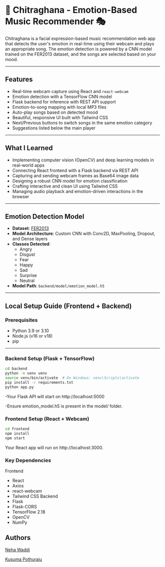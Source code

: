 # 🎵 Chitraghana - Emotion-Based Music Recommender 🎭

Chitraghana is a facial expression-based music recommendation web app that detects the user's emotion in real-time using their webcam and plays an appropriate song. The emotion detection is powered by a CNN model trained on the FER2013 dataset, and the songs are selected based on your mood.

---

## Features

-  Real-time webcam capture using React and `react-webcam`
-  Emotion detection with a TensorFlow CNN model
-  Flask backend for inference with REST API support
-  Emotion-to-song mapping with local MP3 files
-  Auto-play songs based on detected mood
-  Beautiful, responsive UI built with Tailwind CSS
-  Next/Previous buttons to switch songs in the same emotion category
-  Suggestions listed below the main player

---

## What I Learned

- Implementing computer vision (OpenCV) and deep learning models in real-world apps
- Connecting React frontend with a Flask backend via REST API
-  Capturing and sending webcam frames as Base64 image data
-  Designing a robust CNN model for emotion classification
-  Crafting interactive and clean UI using Tailwind CSS
-  Managing audio playback and emotion-driven interactions in the browser

---

## Emotion Detection Model

- **Dataset**: [FER2013](https://www.kaggle.com/datasets/msambare/fer2013)
- **Model Architecture**: Custom CNN with Conv2D, MaxPooling, Dropout, and Dense layers
- **Classes Detected**:
  - Angry
  - Disgust
  - Fear
  - Happy
  - Sad
  - Surprise
  - Neutral
- **Model Path**: `backend/model/emotion_model.h5`

---

## Local Setup Guide (Frontend + Backend)

###  Prerequisites

- Python 3.9 or 3.10  
- Node.js (v16 or v18)  
- pip  

---

###  Backend Setup (Flask + TensorFlow)

```bash
cd backend
python -m venv venv
source venv/bin/activate  # On Windows: venv\Scripts\activate
pip install -r requirements.txt
python app.py
```
-Your Flask API will start on http://localhost:5000

-Ensure emotion_model.h5 is present in the model/ folder.

###  Frontend Setup (React + Webcam)

```bash
cd frontend
npm install
npm start
```
Your React app will run on http://localhost:3000.

### Key Dependencies
Frontend
- React
- Axios
- react-webcam
- Tailwind CSS
Backend
- Flask
- Flask-CORS
- TensorFlow 2.18
- OpenCV
- NumPy

## Authors

[Neha Waddi](https://www.linkedin.com/in/neha-waddi-a4280625b/)

[Kusuma Pothuraju](https://www.linkedin.com/in/kusuma-akshya-pothuraju-a81a58268/)
